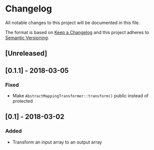 # Changelog
All notable changes to this project will be documented in this file.

The format is based on [Keep a Changelog](http://keepachangelog.com/en/1.0.0/)
and this project adheres to [Semantic Versioning](http://semver.org/spec/v2.0.0.html).

## [Unreleased]

## [0.1.1] - 2018-03-05
### Fixed
- Make `AbstractMappingTransformer::transform()` public instead of protected

## [0.1] - 2018-03-02
### Added
- Transform an input array to an output array
